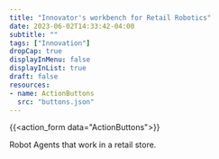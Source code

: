 ```yaml
---
title: "Innovator's workbench for Retail Robotics"
date: 2023-06-02T14:33:42-04:00
subtitle: ""
tags: ["Innovation"]
dropCap: true
displayInMenu: false
displayInList: true
draft: false
resources:
- name: ActionButtons
  src: "buttons.json"
---
```


{{<action_form data="ActionButtons">}}

Robot Agents that work in a retail store.

<!--more-->
